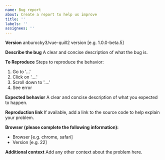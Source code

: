 ```yaml
---
name: Bug report
about: Create a report to help us improve
title: ''
labels: ''
assignees: ''
---
```


**Version**
anburocky3/vue-quill2 version [e.g. 1.0.0-beta.5]

**Describe the bug**
A clear and concise description of what the bug is.

**To Reproduce**
Steps to reproduce the behavior:

1. Go to '...'
2. Click on '....'
3. Scroll down to '....'
4. See error

**Expected behavior**
A clear and concise description of what you expected to happen.

**Reproduction link**
If available, add a link to the source code to help explain your problem.

**Browser (please complete the following information):**

- Browser [e.g. chrome, safari]
- Version [e.g. 22]

**Additional context**
Add any other context about the problem here.
